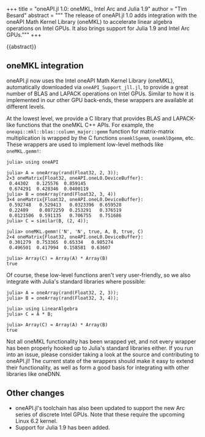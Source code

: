 +++
title = "oneAPI.jl 1.0: oneMKL, Intel Arc and Julia 1.9"
author = "Tim Besard"
abstract = """
  The release of oneAPI.jl 1.0 adds integration with the oneAPI Math Kernel
  Library (oneMKL) to accelerate linear algebra operations on Intel GPUs.
  It also brings support for Julia 1.9 and Intel Arc GPUs."""
+++

{{abstract}}


## oneMKL integration

oneAPI.jl now uses the Intel oneAPI Math Kernel Library (oneMKL), automatically
downloaded via `oneAPI_Support_jll.jl`, to provide a great number of BLAS and
LAPACK operations on Intel GPUs. Similar to how it is implemented in our other
GPU back-ends, these wrappers are available at different levels.

At the lowest level, we provide a C library that provides BLAS and LAPACK-like
functions that the oneMKL C++ APIs. For example, the
`oneapi::mkl::blas::column_major::gemm` function for matrix-matrix
multiplication is wrapped by the C functions `onemklSgemm`, `onemklDgemm`, etc.
These wrappers are used to implement low-level methods like `oneMKL.gemm!`:

```julia-repl
julia> using oneAPI

julia> A = oneArray(rand(Float32, 2, 3));
2×3 oneMatrix{Float32, oneAPI.oneL0.DeviceBuffer}:
 0.44302   0.125576  0.859145
 0.674291  0.428346  0.0400119
julia> B = oneArray(rand(Float32, 3, 4))
3×4 oneMatrix{Float32, oneAPI.oneL0.DeviceBuffer}:
 0.592748   0.529413   0.0323396  0.659528
 0.22489    0.0872259  0.253291   0.376519
 0.0121506  0.591135   0.706755   0.751686
julia> C = similar(B, (2, 4));

julia> oneMKL.gemm!('N', 'N', true, A, B, true, C)
2×4 oneMatrix{Float32, oneAPI.oneL0.DeviceBuffer}:
 0.301279  0.753365  0.65334   0.985274
 0.496501  0.417994  0.158581  0.63607

julia> Array(C) ≈ Array(A) * Array(B)
true
```

Of course, these low-level functions aren't very user-friendly, so we also
integrate with Julia's standard libraries where possible:

```julia-repl
julia> A = oneArray(rand(Float32, 2, 3));
julia> B = oneArray(rand(Float32, 3, 4));

julia> using LinearAlgebra
julia> C = A * B;

julia> Array(C) ≈ Array(A) * Array(B)
true
```

Not all oneMKL functionality has been wrapped yet, and not every wrapper has
been properly hooked up to Julia's standard libraries either. If you run into an
issue, please consider taking a look at the source and contributing to
oneAPI.jl! The current state of the wrappers should make it easy to extend their
functionality, as well as form a good basis for integrating with other libraries
like oneDNN.


## Other changes

- oneAPI.jl's toolchain has also been updated to support the new Arc series of
  discrete Intel GPUs. Note that these require the upcoming Linux 6.2 kernel.
- Support for Julia 1.9 has been added.
